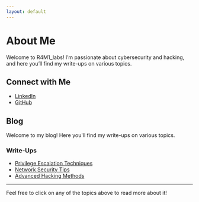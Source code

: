 ```yaml
---
layout: default
---
```


# About Me

Welcome to R4M1_labs! I’m passionate about cybersecurity and hacking, and here you’ll find my write-ups on various topics.

## Connect with Me

- [LinkedIn](https://www.linkedin.com/in/ramazan-muratdagi/)
- [GitHub](https://github.com/r4m1007?tab=repositories)

## Blog

Welcome to my blog! Here you'll find my write-ups on various topics.

### Write-Ups

- [Privilege Escalation Techniques](./Impacket’s_wmiexec.py_and_psexec.py.md) 
- [Network Security Tips](./posts/network-security.md)
- [Advanced Hacking Methods](./posts/advanced-hacking.md)

---

Feel free to click on any of the topics above to read more about it!
